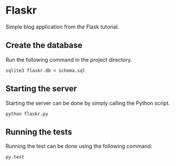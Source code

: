 # Flaskr

Simple blog application from the Flask tutorial.

## Create the database

Run the following command in the project directory.

````
sqlite3 flaskr.db < schema.sql
````

## Starting the server

Starting the server can be done by simply calling the Python script.

````
python flaskr.py
````

## Running the tests

Running the test can be done using the following command:

````
py.test
````
